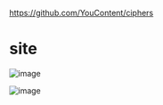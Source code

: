 https://github.com/YouContent/ciphers

# site

![image](https://github.com/jestxfot/site/assets/87380272/d789022f-bbd7-4610-8951-6c2a3a24ac71)


![image](https://github.com/jestxfot/site/assets/87380272/0d30274f-b167-4b14-b46d-89650f06a660)
